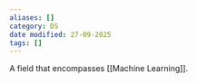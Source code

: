 ```yaml
---
aliases: []
category: DS
date modified: 27-09-2025
tags: []
---
```

A field that encompasses [[Machine Learning]]. 
